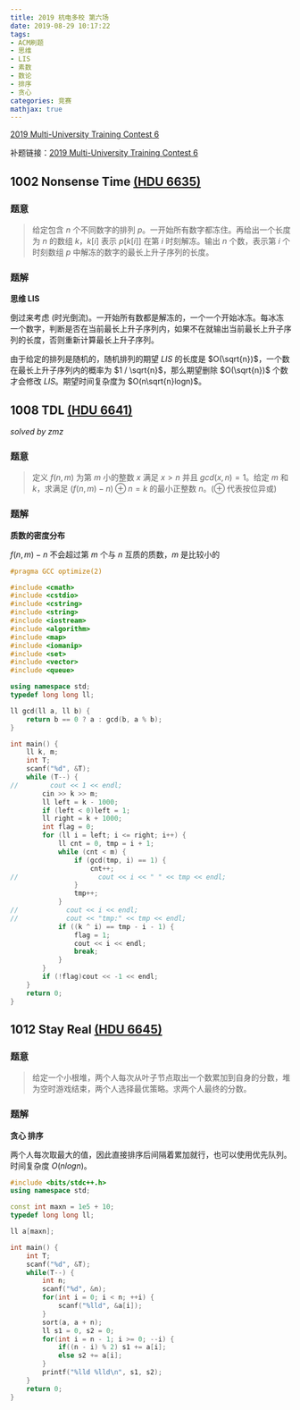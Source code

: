 ```yaml
---
title: 2019 杭电多校 第六场
date: 2019-08-29 10:17:22
tags:
- ACM刷题
- 思维
- LIS
- 素数
- 数论
- 排序
- 贪心
categories: 竞赛
mathjax: true
---
```


[2019 Multi-University Training Contest 6](http://acm.hdu.edu.cn/contests/contest_show.php?cid=853)

补题链接：[2019 Multi-University Training Contest 6](http://acm.hdu.edu.cn/search.php?field=problem&key=2019+Multi-University+Training+Contest+6&source=1&searchmode=source)

## 1002 Nonsense Time [(HDU 6635)](http://acm.hdu.edu.cn/showproblem.php?pid=6635)

### 题意

> 给定包含 $n$ 个不同数字的排列 $p$。一开始所有数字都冻住。再给出一个长度为 $n$ 的数组 $k$，$k[i]$ 表示 $p[k[i]]$ 在第 $i$ 时刻解冻。输出 $n$ 个数，表示第 $i$ 个时刻数组 $p$ 中解冻的数字的最长上升子序列的长度。

<!--more-->

### 题解

**思维 LIS**

倒过来考虑 (时光倒流)。一开始所有数都是解冻的，一个一个开始冰冻。每冰冻一个数字，判断是否在当前最长上升子序列内，如果不在就输出当前最长上升子序列的长度，否则重新计算最长上升子序列。

由于给定的排列是随机的，随机排列的期望 $LIS$ 的长度是 $O(\sqrt{n})$，一个数在最长上升子序列内的概率为 $1 / \sqrt{n}$，那么期望删除 $O(\sqrt{n})$ 个数才会修改 $LIS$。期望时间复杂度为 $O(n\sqrt{n}logn)$。

## 1008 TDL [(HDU 6641)](http://acm.hdu.edu.cn/showproblem.php?pid=6641)

$solved\ by\ zmz$

### 题意

> 定义 $f(n, m)$ 为第 $m$ 小的整数 $x$ 满足 $x>n$ 并且 $gcd(x,n)=1$。给定 $m$ 和 $k$，求满足 $(f(n,m)-n)⊕n=k$ 的最小正整数 $n$。($⊕$ 代表按位异或)

### 题解
**质数的密度分布**

$f(n,m)-n$ 不会超过第 $m$ 个与 $n$ 互质的质数，$m$ 是比较小的

```cpp
#pragma GCC optimize(2)

#include <cmath>
#include <cstdio>
#include <cstring>
#include <string>
#include <iostream>
#include <algorithm>
#include <map>
#include <iomanip>
#include <set>
#include <vector>
#include <queue>

using namespace std;
typedef long long ll;

ll gcd(ll a, ll b) {
    return b == 0 ? a : gcd(b, a % b);
}

int main() {
    ll k, m;
    int T;
    scanf("%d", &T);
    while (T--) {
//        cout << 1 << endl;
        cin >> k >> m;
        ll left = k - 1000;
        if (left < 0)left = 1;
        ll right = k + 1000;
        int flag = 0;
        for (ll i = left; i <= right; i++) {
            ll cnt = 0, tmp = i + 1;
            while (cnt < m) {
                if (gcd(tmp, i) == 1) {
                    cnt++;
//                    cout << i << " " << tmp << endl;
                }
                tmp++;
            }
//            cout << i << endl;
//            cout << "tmp:" << tmp << endl;
            if ((k ^ i) == tmp - i - 1) {
                flag = 1;
                cout << i << endl;
                break;
            }
        }
        if (!flag)cout << -1 << endl;
    }
    return 0;
}
```


## 1012 Stay Real [(HDU 6645)](http://acm.hdu.edu.cn/showproblem.php?pid=6645)

### 题意

> 给定一个小根堆，两个人每次从叶子节点取出一个数累加到自身的分数，堆为空时游戏结束，两个人选择最优策略。求两个人最终的分数。

### 题解

**贪心 排序**

两个人每次取最大的值，因此直接排序后间隔着累加就行，也可以使用优先队列。时间复杂度 $O(nlogn)$。

```cpp
#include <bits/stdc++.h>
using namespace std;

const int maxn = 1e5 + 10;
typedef long long ll;

ll a[maxn];

int main() {
    int T;
    scanf("%d", &T);
    while(T--) {
        int n;
        scanf("%d", &n);
        for(int i = 0; i < n; ++i) {
            scanf("%lld", &a[i]);
        }
        sort(a, a + n);
        ll s1 = 0, s2 = 0;        
        for(int i = n - 1; i >= 0; --i) {
            if((n - i) % 2) s1 += a[i];
            else s2 += a[i];
        }
        printf("%lld %lld\n", s1, s2);
    }
    return 0;
}
```